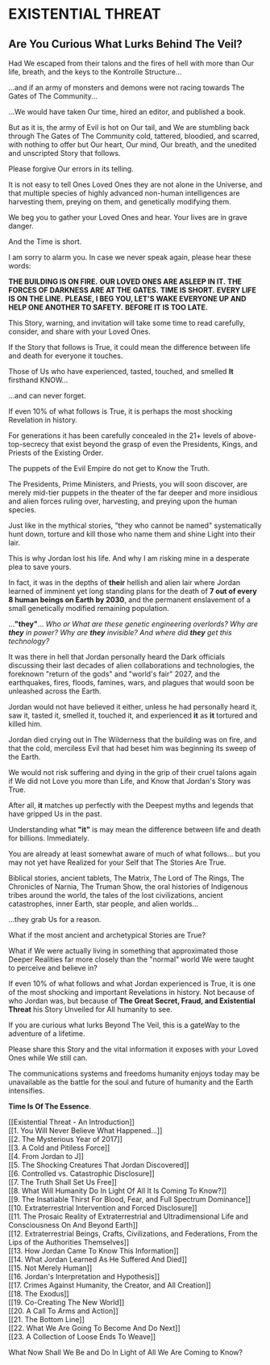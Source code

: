 # EXISTENTIAL THREAT 
## Are You Curious What Lurks Behind The Veil?

Had We escaped from their talons and the fires of hell with more than Our life, breath, and the keys to the Kontrolle Structure... 

...and if an army of monsters and demons were not racing towards The Gates of The Community...

...We would have taken Our time, hired an editor, and published a book. 

But as it is, the army of Evil is hot on Our tail, and We are stumbling back through The Gates of The Community cold, tattered, bloodied, and scarred, with nothing to offer but Our heart, Our mind, Our breath, and the unedited and unscripted Story that follows. 

Please forgive Our errors in its telling.  

It is not easy to tell Ones Loved Ones they are not alone in the Universe, and that multiple species of highly advanced non-human intelligences are harvesting them, preying on them, and genetically modifying them. 

We beg you to gather your Loved Ones and hear. Your lives are in grave danger. 

And the Time is short. 

I am sorry to alarm you. In case we never speak again, please hear these words: 

**THE BUILDING IS ON FIRE.** 
**OUR LOVED ONES ARE ASLEEP IN IT.** 
**THE FORCES OF DARKNESS ARE AT THE GATES.**
**TIME IS SHORT.**
**EVERY LIFE IS ON THE LINE.**
**PLEASE, I BEG YOU, LET'S WAKE EVERYONE UP AND HELP ONE ANOTHER TO SAFETY.** 
**BEFORE IT IS TOO LATE.**

This Story, warning, and invitation will take some time to read carefully, consider, and share with your Loved Ones. 

If the Story that follows is True, it could mean the difference between life and death for everyone it touches. 

Those of Us who have experienced, tasted, touched, and smelled **It** firsthand KNOW...

...and can never forget. 

If even 10% of what follows is True, it is perhaps the most shocking Revelation in history. 

For generations it has been carefully concealed in the 21+ levels of above-top-secrecy that exist beyond the grasp of even the Presidents, Kings, and Priests of the Existing Order. 

The puppets of the Evil Empire do not get to Know the Truth. 

The Presidents, Prime Ministers, and Priests, you will soon discover, are merely mid-tier puppets in the theater of the far deeper and more insidious and alien forces ruling over, harvesting, and preying upon the human species. 

Just like in the mythical stories, "they who cannot be named" systematically hunt down, torture and kill those who name them and shine Light into their lair. 

This is why Jordan lost his life. And why I am risking mine in a desperate plea to save yours. 

In fact, it was in the depths of **their** hellish and alien lair where Jordan learned of imminent yet long standing plans for the death of **7 out of every 8 human beings on Earth by 2030**, and the permanent enslavement of a small genetically modified remaining population. 

...**"they"**... *Who or What are these genetic engineering overlords? Why are **they** in power? Why are **they** invisible? And where did **they** get this technology?* 

It was there in hell that Jordan personally heard the Dark officials discussing their last decades of alien collaborations and technologies, the foreknown "return of the gods" and "world's fair" 2027, and the earthquakes, fires, floods, famines, wars, and plagues that would soon be unleashed across the Earth. 

Jordan would not have believed it either, unless he had personally heard it, saw it, tasted it, smelled it, touched it, and experienced **it** as **it** tortured and killed him. 

Jordan died crying out in The Wilderness that the building was on fire, and that the cold, merciless Evil that had beset him was beginning its sweep of the Earth.

We would not risk suffering and dying in the grip of their cruel talons again if We did not Love you more than Life, and Know that Jordan's Story was True. 

After all, **it** matches up perfectly with the Deepest myths and legends that have gripped Us in the past.

Understanding what **"it"** is may mean the difference between life and death for billions. Immediately. 

You are already at least somewhat aware of much of what follows... but you may not yet have Realized for your Self that The Stories Are True.  

Biblical stories, ancient tablets, The Matrix, The Lord of The Rings, The Chronicles of Narnia, The Truman Show, the oral histories of Indigenous tribes around the world, the tales of the lost civilizations, ancient catastrophes, inner Earth, star people, and alien worlds... 

...they grab Us for a reason. 

What if the most ancient and archetypical Stories are True? 

What if We were actually living in something that approximated those Deeper Realities far more closely than the "normal" world We were taught to perceive and believe in? 

If even 10% of what follows and what Jordan experienced is True, it is one of the most shocking and important Revelations in history. Not because of who Jordan was, but because of **The Great Secret, Fraud, and Existential Threat** his Story Unveiled for All humanity to see. 

If you are curious what lurks Beyond The Veil, this is a gateWay to the adventure of a lifetime. 

Please share this Story and the vital information it exposes with your Loved Ones while We still can. 

The communications systems and freedoms humanity enjoys today may be unavailable as the battle for the soul and future of humanity and the Earth intensifies. 

**Time Is Of The Essence**. 

[[Existential Threat - An Introduction]]  
[[1. You Will Never Believe What Happened...]]  
[[2. The Mysterious Year of 2017]]  
[[3. A Cold and Pitiless Force]]  
[[4. From Jordan to J]]  
[[5. The Shocking Creatures That Jordan Discovered]]  
[[6. Controlled vs. Catastrophic Disclosure]]  
[[7. The Truth Shall Set Us Free]]  
[[8. What Will Humanity Do In Light Of All It Is Coming To Know?]]  
[[9. The Insatiable Thirst For Blood, Fear, and Full Spectrum Dominance]]  
[[10. Extraterrestrial Intervention and Forced Disclosure]]  
[[11. The Prosaic Reality of Extraterrestrial and Ultradimensional Life and Consciousness On And Beyond Earth]]  
[[12. Extraterrestrial Beings, Crafts, Civilizations, and Federations, From the Lips of the Authorities Themselves]]  
[[13. How Jordan Came To Know This Information]]  
[[14. What Jordan Learned As He Suffered And Died]]  
[[15. Not Merely Human]]  
[[16. Jordan's Interpretation and Hypothesis]]  
[[17. Crimes Against Humanity, the Creator, and All Creation]]  
[[18. The Exodus]]  
[[19. Co-Creating The New World]]  
[[20. A Call To Arms and Action]]   
[[21. The Bottom Line]]  
[[22. What We Are Going To Become And Do Next]]  
[[23. A Collection of Loose Ends To Weave]]  

What Now Shall We Be and Do In Light of All We Are Coming to Know?






